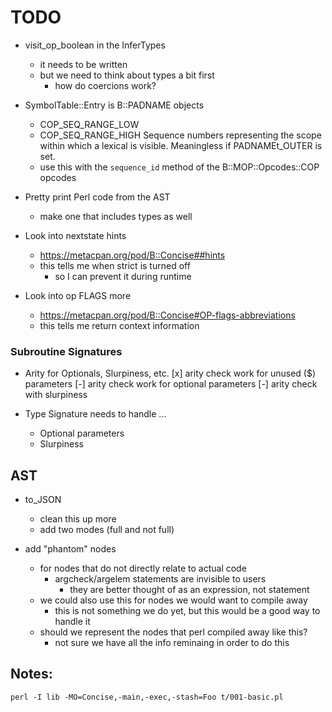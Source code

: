 <!----------------------------------------------------------------------------->
# TODO
<!----------------------------------------------------------------------------->

- visit_op_boolean in the InferTypes
    - it needs to be written
    - but we need to think about types a bit first
        - how do coercions work?


- SymbolTable::Entry is B::PADNAME objects
    - COP_SEQ_RANGE_LOW
    - COP_SEQ_RANGE_HIGH
        Sequence numbers representing the scope
        within which a lexical is visible.
        Meaningless if PADNAMEt_OUTER is set.
    - use this with the `sequence_id` method of the B::MOP::Opcodes::COP opcodes



- Pretty print Perl code from the AST
    - make one that includes types as well

- Look into nextstate hints
    - https://metacpan.org/pod/B::Concise##hints
    - this tells me when strict is turned off
        - so I can prevent it during runtime

- Look into op FLAGS more
    - https://metacpan.org/pod/B::Concise#OP-flags-abbreviations
    - this tells me return context information


### Subroutine Signatures

- Arity for Optionals, Slurpiness, etc.
    [x] arity check work for unused ($) parameters
    [-] arity check work for optional parameters
    [-] arity check with slurpiness

- Type Signature needs to handle ...
    - Optional parameters
    - Slurpiness


<!----------------------------------------------------------------------------->
## AST
<!----------------------------------------------------------------------------->

- to_JSON
    - clean this up more
    - add two modes (full and not full)

- add "phantom" nodes
    - for nodes that do not directly relate to actual code
        - argcheck/argelem statements are invisible to users
            - they are better thought of as an expression, not statement
    - we could also use this for nodes we would want to compile away
        - this is not something we do yet, but this would be a good way to handle it
    - should we represent the nodes that perl compiled away like this?
        - not sure we have all the info reminaing in order to do this

<!----------------------------------------------------------------------------->
## Notes:

`perl -I lib -MO=Concise,-main,-exec,-stash=Foo t/001-basic.pl`

<!----------------------------------------------------------------------------->

